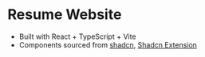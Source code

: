 # Resume Website

- Built with React + TypeScript + Vite
- Components sourced from [shadcn](https://ui.shadcn.com), [Shadcn Extension](https://shadcn-extension.vercel.app)
